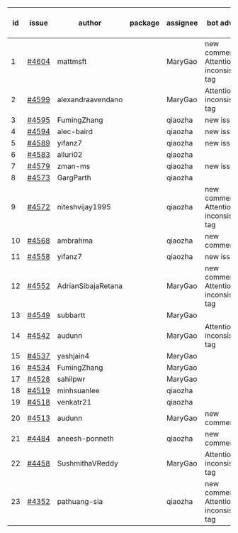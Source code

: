 | id | issue | author | package | assignee | bot advice | created date of issue | target release date | date from target |
| ------ | ------ | ------ | ------ | ------ | ------ | ------ | ------ | :-----: |
| 1 | [#4604](https://github.com/Azure/sdk-release-request/issues/4604) | mattmsft |  | MaryGao | new comment. Attention to inconsistent tag | 10-03 | 10-27 |  |
| 2 | [#4599](https://github.com/Azure/sdk-release-request/issues/4599) | alexandraavendano |  | MaryGao | Attention to inconsistent tag | 10-02 | 10-27 |  |
| 3 | [#4595](https://github.com/Azure/sdk-release-request/issues/4595) | FumingZhang |  | qiaozha | new issue. | 09-29 | 10-27 |  |
| 4 | [#4594](https://github.com/Azure/sdk-release-request/issues/4594) | alec-baird |  | qiaozha | new issue. | 09-28 | 10-27 |  |
| 5 | [#4589](https://github.com/Azure/sdk-release-request/issues/4589) | yifanz7 |  | qiaozha | new issue. | 09-28 | 10-27 |  |
| 6 | [#4583](https://github.com/Azure/sdk-release-request/issues/4583) | alluri02 |  | qiaozha |  | 09-27 | 10-27 |  |
| 7 | [#4579](https://github.com/Azure/sdk-release-request/issues/4579) | zman-ms |  | qiaozha | new issue. | 09-26 | 10-27 |  |
| 8 | [#4573](https://github.com/Azure/sdk-release-request/issues/4573) | GargParth |  | qiaozha |  | 09-26 | 10-27 |  |
| 9 | [#4572](https://github.com/Azure/sdk-release-request/issues/4572) | niteshvijay1995 |  | qiaozha | new comment. Attention to inconsistent tag | 09-26 | 10-27 |  |
| 10 | [#4568](https://github.com/Azure/sdk-release-request/issues/4568) | ambrahma |  | qiaozha | new comment. | 09-25 | 10-27 |  |
| 11 | [#4558](https://github.com/Azure/sdk-release-request/issues/4558) | yifanz7 |  | qiaozha | new issue. | 09-25 | 10-27 |  |
| 12 | [#4552](https://github.com/Azure/sdk-release-request/issues/4552) | AdrianSibajaRetana |  | MaryGao | new comment. Attention to inconsistent tag | 09-22 | 10-27 |  |
| 13 | [#4549](https://github.com/Azure/sdk-release-request/issues/4549) | subbartt |  | MaryGao |  | 09-22 | 10-27 |  |
| 14 | [#4542](https://github.com/Azure/sdk-release-request/issues/4542) | audunn |  | MaryGao | Attention to inconsistent tag | 09-21 | 10-27 |  |
| 15 | [#4537](https://github.com/Azure/sdk-release-request/issues/4537) | yashjain4 |  | MaryGao |  | 09-21 | 10-27 |  |
| 16 | [#4534](https://github.com/Azure/sdk-release-request/issues/4534) | FumingZhang |  | MaryGao |  | 09-21 | 10-27 |  |
| 17 | [#4528](https://github.com/Azure/sdk-release-request/issues/4528) | sahilpwr |  | MaryGao |  | 09-20 | 10-27 |  |
| 18 | [#4519](https://github.com/Azure/sdk-release-request/issues/4519) | minhsuanlee |  | qiaozha |  | 09-13 | 10-27 |  |
| 19 | [#4518](https://github.com/Azure/sdk-release-request/issues/4518) | venkatr21 |  | qiaozha |  | 09-13 | 10-27 |  |
| 20 | [#4513](https://github.com/Azure/sdk-release-request/issues/4513) | audunn |  | MaryGao | new comment. | 09-08 | 10-27 |  |
| 21 | [#4484](https://github.com/Azure/sdk-release-request/issues/4484) | aneesh-ponneth |  | qiaozha | new comment. | 08-31 | 09-22 |  |
| 22 | [#4458](https://github.com/Azure/sdk-release-request/issues/4458) | SushmithaVReddy |  | MaryGao | Attention to inconsistent tag | 08-23 | 09-22 |  |
| 23 | [#4352](https://github.com/Azure/sdk-release-request/issues/4352) | pathuang-sia |  | qiaozha | new comment. Attention to inconsistent tag | 07-20 | 09-22 |  |

